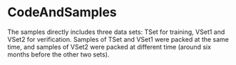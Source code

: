 # CodeAndSamples

The samples directly includes three data sets: TSet for training, VSet1 and VSet2 for verification.
Samples of TSet and VSet1 were packed at the same time, and samples of VSet2 were packed at different time (around six months before the other two sets).

